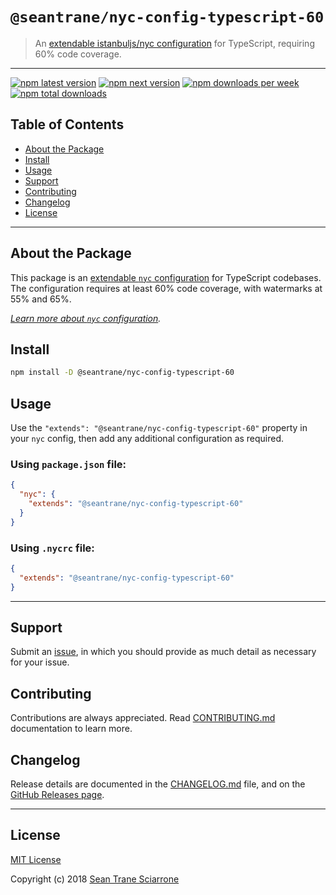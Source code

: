 # `@seantrane/nyc-config-typescript-60`

> An [extendable istanbuljs/nyc configuration](https://github.com/istanbuljs/nyc#publish-and-reuse-your-nyc-configuration) for TypeScript, requiring 60% code coverage.

---

[![npm latest version](https://img.shields.io/npm/v/@seantrane/nyc-config-typescript-60/latest.svg)](https://www.npmjs.com/package/@seantrane/nyc-config-typescript-60) [![npm next version](https://img.shields.io/npm/v/@seantrane/nyc-config-typescript-60/next.svg)](https://www.npmjs.com/package/@seantrane/nyc-config-typescript-60) [![npm downloads per week](https://img.shields.io/npm/dw/@seantrane/nyc-config-typescript-60.svg)](https://www.npmjs.com/package/@seantrane/nyc-config-typescript-60) [![npm total downloads](https://img.shields.io/npm/dt/@seantrane/nyc-config-typescript-60.svg)](https://www.npmjs.com/package/@seantrane/nyc-config-typescript-60)

## Table of Contents

- [About the Package](#about)
- [Install](#install)
- [Usage](#usage)
- [Support](#support)
- [Contributing](#contributing)
- [Changelog](#changelog)
- [License](#license)

---

## About the Package <a id="about"></a>

This package is an [extendable `nyc` configuration](https://github.com/istanbuljs/nyc#publish-and-reuse-your-nyc-configuration) for TypeScript codebases. The configuration requires at least 60% code coverage, with watermarks at 55% and 65%.

_[Learn more about `nyc` configuration](https://github.com/istanbuljs/nyc#configuring-nyc)._

## Install <a id="install"></a>

```sh
npm install -D @seantrane/nyc-config-typescript-60
```

## Usage <a id="usage"></a>

Use the `"extends": "@seantrane/nyc-config-typescript-60"` property in your `nyc` config, then add any additional configuration as required.

### Using `package.json` file:

```json
{
  "nyc": {
    "extends": "@seantrane/nyc-config-typescript-60"
  }
}
```

### Using `.nycrc` file:

```json
{
  "extends": "@seantrane/nyc-config-typescript-60"
}
```

---

## Support <a id="support"></a>

Submit an [issue](https://github.com/seantrane/nyc-config/issues/new), in which you should provide as much detail as necessary for your issue.

## Contributing <a id="contributing"></a>

Contributions are always appreciated. Read [CONTRIBUTING.md](https://github.com/seantrane/nyc-config/blob/master/CONTRIBUTING.md) documentation to learn more.

## Changelog <a id="changelog"></a>

Release details are documented in the [CHANGELOG.md](https://github.com/seantrane/nyc-config/blob/master/CHANGELOG.md) file, and on the [GitHub Releases page](https://github.com/seantrane/nyc-config/releases).

---

## License <a id="license"></a>

[MIT License](https://github.com/seantrane/nyc-config/blob/master/LICENSE)

Copyright (c) 2018 [Sean Trane Sciarrone](https://github.com/seantrane)
